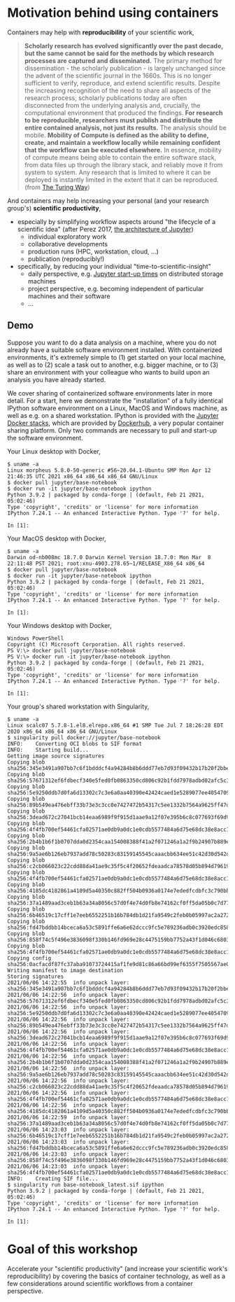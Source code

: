 # Motivation behind using containers

Containers may help with **reproducibility** of your scientific work,

> **Scholarly research has evolved significantly over the past decade, but the same cannot be said for the methods by which research processes are captured and disseminated.** The primary method for dissemination - the scholarly publication - is largely unchanged since the advent of the scientific journal in the 1660s. This is no longer sufficient to verify, reproduce, and extend scientific results. Despite the increasing recognition of the need to share all aspects of the research process, scholarly publications today are often disconnected from the underlying analysis and, crucially, the computational environment that produced the findings. **For research to be reproducible, researchers must publish and distribute the entire contained analysis, not just its results.** The analysis should be mobile. **Mobility of Compute is defined as the ability to define, create, and maintain a workflow locally while remaining confident that the workflow can be executed elsewhere.** In essence, mobility of compute means being able to contain the entire software stack, from data files up through the library stack, and reliably move it from system to system. Any research that is limited to where it can be deployed is instantly limited in the extent that it can be reproduced. (from [The Turing Way](https://the-turing-way.netlify.app/reproducible-research/renv.html#science))

And containers may help increasing your personal (and your research group's) **scientific productivity**,

* especially by simplifying workflow aspects around "the lifecycle of a scientific idea" (after Perez 2017, [the architecture of Jupyter](https://www.youtube.com/watch?v=dENc0gwzySc))
  * individual exploratory work
  * collaborative developments
  * production runs (HPC, workstation, cloud, ...)
  * publication (reproducibly!)
* specifically, by reducing your individual "time-to-scientific-insight"
  * daily perspective, e.g. [Jupyter start-up times](https://nbviewer.jupyter.org/github/ExaESM-WP4/Jupyter-HPC-performance/blob/fa725c1f3656f81c78254946f97a9c1764908e53/analysis.ipynb) on distributed storage machines
  * project perspective, e.g. becoming independent of particular machines and their software
  * ...

## Demo

Suppose you want to do a data analysis on a machine, where you do not already have a suitable software environment installed.
With containerized environments, it's extremely simple to (1) get started on your local machine, as well as to (2) scale a task out to another, e.g. bigger machine, or to (3) share an environment with your colleague who wants to build upon an analysis you have already started.

We cover sharing of containerized software environments later in more detail.
For a start, here we demonstrate the "installation" of a fully identical IPython software environment on a Linux, MacOS and Windows machine, as well as e.g. on a shared workstation. IPython is provided with the [Jupyter Docker stacks](https://jupyter-docker-stacks.readthedocs.io/en/latest/index.html), which are provided by [Dockerhub](https://hub.docker.com/r/jupyter/base-notebook), a very popular container sharing platform.
Only two commands are necessary to pull and start-up the software environment.

Your Linux desktop with Docker,

```
$ uname -a
Linux morpheus 5.8.0-50-generic #56~20.04.1-Ubuntu SMP Mon Apr 12 21:46:35 UTC 2021 x86_64 x86_64 x86_64 GNU/Linux
$ docker pull jupyter/base-notebook
$ docker run -it jupyter/base-notebook ipython
Python 3.9.2 | packaged by conda-forge | (default, Feb 21 2021, 05:02:46) 
Type 'copyright', 'credits' or 'license' for more information
IPython 7.24.1 -- An enhanced Interactive Python. Type '?' for help.

In [1]: 
```

Your MacOS desktop with Docker,

```
$ uname -a
Darwin od-nb008mc 18.7.0 Darwin Kernel Version 18.7.0: Mon Mar  8 22:11:48 PST 2021; root:xnu-4903.278.65~1/RELEASE_X86_64 x86_64
$ docker pull jupyter/base-notebook
$ docker run -it jupyter/base-notebook ipython
Python 3.9.2 | packaged by conda-forge | (default, Feb 21 2021, 05:02:46) 
Type 'copyright', 'credits' or 'license' for more information
IPython 7.24.1 -- An enhanced Interactive Python. Type '?' for help.

In [1]: 
```

Your Windows desktop with Docker,

```
Windows PowerShell
Copyright (C) Microsoft Corporation. All rights reserved.
PS V:\> docker pull jupyter/base-notebook
PS V:\> docker run -it jupyter/base-notebook ipython
Python 3.9.2 | packaged by conda-forge | (default, Feb 21 2021, 05:02:46) 
Type 'copyright', 'credits' or 'license' for more information
IPython 7.24.1 -- An enhanced Interactive Python. Type '?' for help.

In [1]: 
```

Your group's shared workstation with Singularity,

```
$ uname -a
Linux scalc07 5.7.8-1.el8.elrepo.x86_64 #1 SMP Tue Jul 7 18:26:28 EDT 2020 x86_64 x86_64 x86_64 GNU/Linux
$ singularity pull docker://jupyter/base-notebook
INFO:    Converting OCI blobs to SIF format
INFO:    Starting build...
Getting image source signatures
Copying blob sha256:345e3491a907bb7c6f1bdddcf4a94284b8b6ddd77eb7d93f09432b17b20f2bbe
Copying blob sha256:57671312ef6fdbecf340e5fed0fb0863350cd806c92b1fdd7978adbd02afc5c3
Copying blob sha256:5e9250ddb7d0fa6d13302c7c3e6a0aa40390e42424caed1e5289077ee4054709
Copying blob sha256:89b549ea476ebff33b73e3c3cc0e7427472b54317c5ee1332b7564a9625ff47d
Copying blob sha256:3dead672c27041bcb14eaa6989f9f915d1aae9a12f07e395b6c8c077693f69d9
Copying blob sha256:4f4fb700ef54461cfa02571ae0db9a0dc1e0cdb5577484a6d75e68dc38e8acc1
Copying blob sha256:2b4b1b6f1b0707dda0d2354caa154008388f41a2f071246a1a2f9b24907b889e
Copying blob sha256:9a5ae6b126eb7937add78c50283c83159145545caaacbb634ee51c42d30d542d
Copying blob sha256:c2cb066023c22cdd88da41ae9c35f5c4f20652fdeaadca78578d05b894d79619
Copying blob sha256:4f4fb700ef54461cfa02571ae0db9a0dc1e0cdb5577484a6d75e68dc38e8acc1
Copying blob sha256:4185dc4182861a4109d5a40350c882ff504b0936a0174e7ededfcdbfc3c790bb
Copying blob sha256:37a1489aad3ceb1b63a34a8056c57d0f4e74d0fb8e74162cf0ff5da05b0c7d77
Copying blob sha256:6b46519c17cff1e7eeb6552251b16b784db1d21fa9549c2feb0b05997ac2a272
Copying blob sha256:fd47bddbb14bceca6a53c5891ffe6a6e62dccc9fc5e789236adb0c3920edc858
Copying blob sha256:858f74c5f496e3836098f330b146fd969e28c4475159bb7752a43f1d046c6803
Copying blob sha256:4f4fb700ef54461cfa02571ae0db9a0dc1e0cdb5577484a6d75e68dc38e8acc1
Copying config sha256:0acfacdf87fc37aba91073724415af1fe9d81c86a66bd99ef6355f7505567ae0
Writing manifest to image destination
Storing signatures
2021/06/06 14:22:55  info unpack layer: sha256:345e3491a907bb7c6f1bdddcf4a94284b8b6ddd77eb7d93f09432b17b20f2bbe
2021/06/06 14:22:56  info unpack layer: sha256:57671312ef6fdbecf340e5fed0fb0863350cd806c92b1fdd7978adbd02afc5c3
2021/06/06 14:22:56  info unpack layer: sha256:5e9250ddb7d0fa6d13302c7c3e6a0aa40390e42424caed1e5289077ee4054709
2021/06/06 14:22:56  info unpack layer: sha256:89b549ea476ebff33b73e3c3cc0e7427472b54317c5ee1332b7564a9625ff47d
2021/06/06 14:22:56  info unpack layer: sha256:3dead672c27041bcb14eaa6989f9f915d1aae9a12f07e395b6c8c077693f69d9
2021/06/06 14:22:56  info unpack layer: sha256:4f4fb700ef54461cfa02571ae0db9a0dc1e0cdb5577484a6d75e68dc38e8acc1
2021/06/06 14:22:56  info unpack layer: sha256:2b4b1b6f1b0707dda0d2354caa154008388f41a2f071246a1a2f9b24907b889e
2021/06/06 14:22:56  info unpack layer: sha256:9a5ae6b126eb7937add78c50283c83159145545caaacbb634ee51c42d30d542d
2021/06/06 14:22:56  info unpack layer: sha256:c2cb066023c22cdd88da41ae9c35f5c4f20652fdeaadca78578d05b894d79619
2021/06/06 14:22:56  info unpack layer: sha256:4f4fb700ef54461cfa02571ae0db9a0dc1e0cdb5577484a6d75e68dc38e8acc1
2021/06/06 14:22:56  info unpack layer: sha256:4185dc4182861a4109d5a40350c882ff504b0936a0174e7ededfcdbfc3c790bb
2021/06/06 14:22:59  info unpack layer: sha256:37a1489aad3ceb1b63a34a8056c57d0f4e74d0fb8e74162cf0ff5da05b0c7d77
2021/06/06 14:23:03  info unpack layer: sha256:6b46519c17cff1e7eeb6552251b16b784db1d21fa9549c2feb0b05997ac2a272
2021/06/06 14:23:03  info unpack layer: sha256:fd47bddbb14bceca6a53c5891ffe6a6e62dccc9fc5e789236adb0c3920edc858
2021/06/06 14:23:03  info unpack layer: sha256:858f74c5f496e3836098f330b146fd969e28c4475159bb7752a43f1d046c6803
2021/06/06 14:23:03  info unpack layer: sha256:4f4fb700ef54461cfa02571ae0db9a0dc1e0cdb5577484a6d75e68dc38e8acc1
INFO:    Creating SIF file...
$ singularity run base-notebook_latest.sif ipython
Python 3.9.2 | packaged by conda-forge | (default, Feb 21 2021, 05:02:46) 
Type 'copyright', 'credits' or 'license' for more information
IPython 7.24.1 -- An enhanced Interactive Python. Type '?' for help.

In [1]: 
```

# Goal of this workshop

Accelerate your "scientific productivity" (and increase your scientific work's reproducibility) by covering the basics of container technology, as well as a few considerations around scientific workflows from a container perspective.
